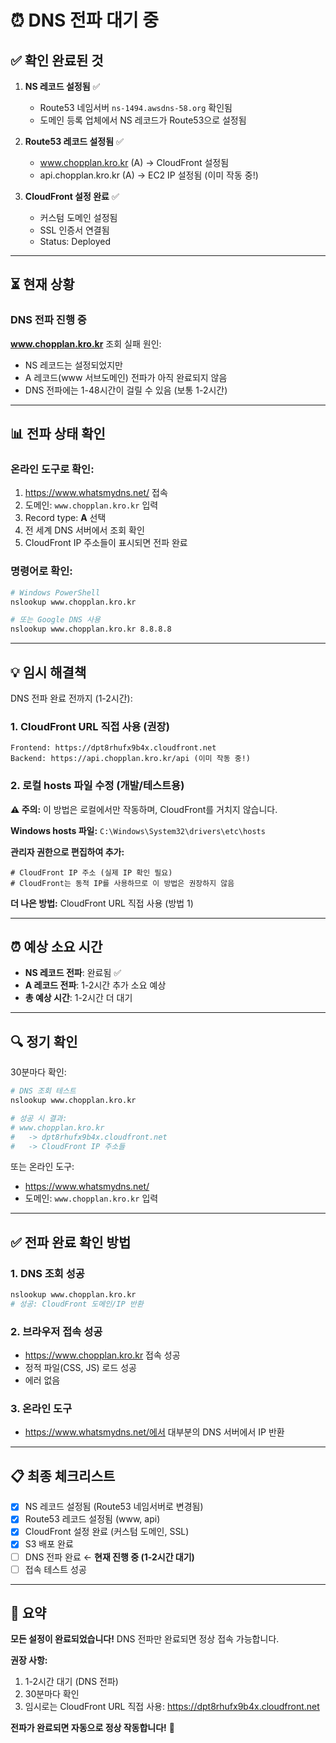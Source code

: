 # ⏰ DNS 전파 대기 중

## ✅ 확인 완료된 것

1. **NS 레코드 설정됨** ✅
   - Route53 네임서버 `ns-1494.awsdns-58.org` 확인됨
   - 도메인 등록 업체에서 NS 레코드가 Route53으로 설정됨

2. **Route53 레코드 설정됨** ✅
   - www.chopplan.kro.kr (A) → CloudFront 설정됨
   - api.chopplan.kro.kr (A) → EC2 IP 설정됨 (이미 작동 중!)

3. **CloudFront 설정 완료** ✅
   - 커스텀 도메인 설정됨
   - SSL 인증서 연결됨
   - Status: Deployed

---

## ⏳ 현재 상황

### DNS 전파 진행 중

**www.chopplan.kro.kr** 조회 실패 원인:
- NS 레코드는 설정되었지만
- A 레코드(www 서브도메인) 전파가 아직 완료되지 않음
- DNS 전파에는 1-48시간이 걸릴 수 있음 (보통 1-2시간)

---

## 📊 전파 상태 확인

### 온라인 도구로 확인:
1. https://www.whatsmydns.net/ 접속
2. 도메인: `www.chopplan.kro.kr` 입력
3. Record type: **A** 선택
4. 전 세계 DNS 서버에서 조회 확인
5. CloudFront IP 주소들이 표시되면 전파 완료

### 명령어로 확인:
```bash
# Windows PowerShell
nslookup www.chopplan.kro.kr

# 또는 Google DNS 사용
nslookup www.chopplan.kro.kr 8.8.8.8
```

---

## 💡 임시 해결책

DNS 전파 완료 전까지 (1-2시간):

### 1. CloudFront URL 직접 사용 (권장)
```
Frontend: https://dpt8rhufx9b4x.cloudfront.net
Backend: https://api.chopplan.kro.kr/api (이미 작동 중!)
```

### 2. 로컬 hosts 파일 수정 (개발/테스트용)

**⚠️ 주의:** 이 방법은 로컬에서만 작동하며, CloudFront를 거치지 않습니다.

**Windows hosts 파일:**
`C:\Windows\System32\drivers\etc\hosts`

**관리자 권한으로 편집하여 추가:**
```
# CloudFront IP 주소 (실제 IP 확인 필요)
# CloudFront는 동적 IP를 사용하므로 이 방법은 권장하지 않음
```

**더 나은 방법:** CloudFront URL 직접 사용 (방법 1)

---

## ⏰ 예상 소요 시간

- **NS 레코드 전파**: 완료됨 ✅
- **A 레코드 전파**: 1-2시간 추가 소요 예상
- **총 예상 시간**: 1-2시간 더 대기

---

## 🔍 정기 확인

30분마다 확인:

```bash
# DNS 조회 테스트
nslookup www.chopplan.kro.kr

# 성공 시 결과:
# www.chopplan.kro.kr
#   -> dpt8rhufx9b4x.cloudfront.net
#   -> CloudFront IP 주소들
```

또는 온라인 도구:
- https://www.whatsmydns.net/
- 도메인: `www.chopplan.kro.kr` 입력

---

## ✅ 전파 완료 확인 방법

### 1. DNS 조회 성공
```bash
nslookup www.chopplan.kro.kr
# 성공: CloudFront 도메인/IP 반환
```

### 2. 브라우저 접속 성공
- https://www.chopplan.kro.kr 접속 성공
- 정적 파일(CSS, JS) 로드 성공
- 에러 없음

### 3. 온라인 도구
- https://www.whatsmydns.net/에서 대부분의 DNS 서버에서 IP 반환

---

## 📋 최종 체크리스트

- [x] NS 레코드 설정됨 (Route53 네임서버로 변경됨)
- [x] Route53 레코드 설정됨 (www, api)
- [x] CloudFront 설정 완료 (커스텀 도메인, SSL)
- [x] S3 배포 완료
- [ ] DNS 전파 완료 ← **현재 진행 중 (1-2시간 대기)**
- [ ] 접속 테스트 성공

---

## 🎯 요약

**모든 설정이 완료되었습니다!** 
DNS 전파만 완료되면 정상 접속 가능합니다.

**권장 사항:**
1. 1-2시간 대기 (DNS 전파)
2. 30분마다 확인
3. 임시로는 CloudFront URL 직접 사용: https://dpt8rhufx9b4x.cloudfront.net

**전파가 완료되면 자동으로 정상 작동합니다!** 🚀

